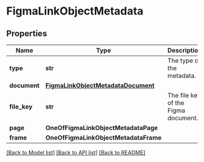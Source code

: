# FigmaLinkObjectMetadata

## Properties
Name | Type | Description | Notes
------------ | ------------- | ------------- | -------------
**type** | **str** | The type of the metadata. | 
**document** | [**FigmaLinkObjectMetadataDocument**](FigmaLinkObjectMetadataDocument.md) |  | [optional] 
**file_key** | **str** | The file key of the Figma document. | 
**page** | **OneOfFigmaLinkObjectMetadataPage** |  | [optional] 
**frame** | **OneOfFigmaLinkObjectMetadataFrame** |  | [optional] 

[[Back to Model list]](../README.md#documentation-for-models) [[Back to API list]](../README.md#documentation-for-api-endpoints) [[Back to README]](../README.md)

